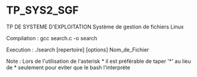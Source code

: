 # TP_SYS2_SGF
TP DE SYSTEME D'EXPLOITATION Système de gestion de fichiers Linux

Compilation : gcc search.c -o search

Execution : ./search [repertoire] [options] Nom_de_Fichier

Note : Lors de l'utilisation de l'asterisk * il est préférable de taper '*' au lieu de * seulement pour eviter que le bash l'interprète
